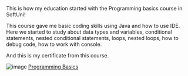 This is how my education started with the Programming basics course in SoftUni!

This course gave me basic coding skills using Java and how to use IDE.
Here we started to study about data types and variables, conditional statements,
nested conditional statements, loops, nested loops, how to debug code,
how to work with console.


And this is my certificate from this course.

  ![image](file:///C:/Users/PC/Downloads/certificateBasics.jpeg)
  [Programming Basics](https://softuni.bg/certificates/details/125310/1d892477 "Learning the basics of programming language Java")
